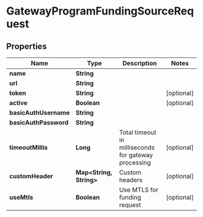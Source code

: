 
# GatewayProgramFundingSourceRequest

## Properties
Name | Type | Description | Notes
------------ | ------------- | ------------- | -------------
**name** | **String** |  | 
**url** | **String** |  | 
**token** | **String** |  |  [optional]
**active** | **Boolean** |  |  [optional]
**basicAuthUsername** | **String** |  | 
**basicAuthPassword** | **String** |  | 
**timeoutMillis** | **Long** | Total timeout in milliseconds for gateway processing |  [optional]
**customHeader** | **Map&lt;String, String&gt;** | Custom headers |  [optional]
**useMtls** | **Boolean** | Use MTLS for funding request |  [optional]



